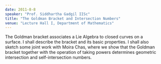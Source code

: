 ```yaml
---
date: 2011-8-8
speaker: "Prof. Siddhartha Gadgil IISc"
title: "The Goldman Bracket and Intersection Numbers"
venue: "Lecture Hall I, Department of Mathematics"
---
```

The Goldman bracket associates a Lie Algebra to closed curves
on a surface. I shall describe the bracket and its basic properties. I
shall also sketch some joint work with Moira Chas, where we show that
the Goldman bracket together with the operation of taking powers
determines geometric intersection and self-intersection numbers.
